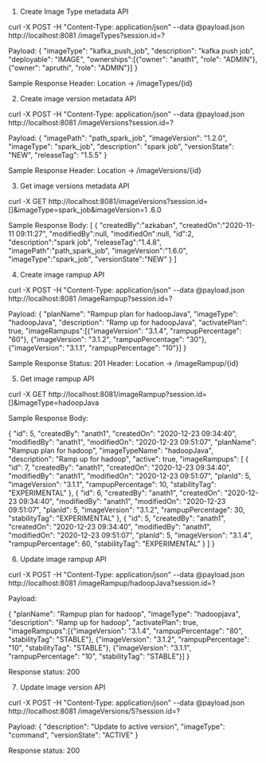 1. Create Image Type metadata API

curl -X POST -H "Content-Type: application/json" --data @payload.json http://localhost:8081
/imageTypes?session.id=?

Payload: 
{
  "imageType": "kafka_push_job",
  "description": "kafka push job",
  "deployable": "IMAGE",
  "ownerships":[{"owner": "anath1", "role": "ADMIN"},
                {"owner": "apruthi", "role": "ADMIN"}]
}

Sample Response
Header: Location -> /imageTypes/{id}

2. Create image version metadata API

curl -X POST -H "Content-Type: application/json" --data @payload.json http://localhost:8081
/imageVersions?session.id=?

Payload:
{
    "imagePath": "path_spark_job",
    "imageVersion": "1.2.0",
    "imageType": "spark_job",
    "description": "spark job",
    "versionState": "NEW",
    "releaseTag": "1.5.5"
}

Sample Response
Header: Location -> /imageVersions/{id}

3. Get image versions metadata API

curl -X GET http://localhost:8081/imageVersions?session.id=[]&imageType=spark_job&imageVersion=1
.6.0

Sample Response Body:
[
   {
      "createdBy":"azkaban",
      "createdOn":"2020-11-11 09:11:27",
      "modifiedBy":null,
      "modifiedOn":null,
      "id":2,
      "description":"spark job",
      "releaseTag":"1.4.8",
      "imagePath":"path_spark_job",
      "imageVersion":"1.6.0",
      "imageType":"spark_job",
      "versionState":"NEW"
   }
]

4. Create image rampup API

curl -X POST -H "Content-Type: application/json" --data @payload.json http://localhost:8081
/imageRampup?session.id=?

Payload:
{
  "planName": "Rampup plan for hadoopJava",
  "imageType": "hadoopJava",
  "description": "Ramp up for hadoopJava",
  "activatePlan": true,
  "imageRampups":[{"imageVersion": "3.1.4", "rampupPercentage": "60"},
                {"imageVersion": "3.1.2", "rampupPercentage": "30"},
                {"imageVersion": "3.1.1", "rampupPercentage": "10"}]
}

Sample Response
Status: 201
Header: Location -> /imageRampup/{id}

5. Get image rampup API

curl -X GET http://localhost:8081/imageRampup?session.id=[]&imageType=hadoopJava

Sample Response Body:

{
    "id": 5,
    "createdBy": "anath1",
    "createdOn": "2020-12-23 09:34:40",
    "modifiedBy": "anath1",
    "modifiedOn": "2020-12-23 09:51:07",
    "planName": "Rampup plan for hadoop",
    "imageTypeName": "hadoopJava",
    "description": "Ramp up for hadoop",
    "active": true,
    "imageRampups": [
        {
            "id": 7,
            "createdBy": "anath1",
            "createdOn": "2020-12-23 09:34:40",
            "modifiedBy": "anath1",
            "modifiedOn": "2020-12-23 09:51:07",
            "planId": 5,
            "imageVersion": "3.1.1",
            "rampupPercentage": 10,
            "stabilityTag": "EXPERIMENTAL"
        },
        {
            "id": 6,
            "createdBy": "anath1",
            "createdOn": "2020-12-23 09:34:40",
            "modifiedBy": "anath1",
            "modifiedOn": "2020-12-23 09:51:07",
            "planId": 5,
            "imageVersion": "3.1.2",
            "rampupPercentage": 30,
            "stabilityTag": "EXPERIMENTAL"
        },
        {
            "id": 5,
            "createdBy": "anath1",
            "createdOn": "2020-12-23 09:34:40",
            "modifiedBy": "anath1",
            "modifiedOn": "2020-12-23 09:51:07",
            "planId": 5,
            "imageVersion": "3.1.4",
            "rampupPercentage": 60,
            "stabilityTag": "EXPERIMENTAL"
        }
    ]
}

6. Update image rampup API

curl -X POST -H "Content-Type: application/json" --data @payload.json http://localhost:8081
/imageRampup/hadoopJava?session.id=?

Payload:

{
  "planName": "Rampup plan for hadoop",
  "imageType": "hadoopjava",
  "description": "Ramp up for hadoop",
  "activatePlan": true,
  "imageRampups":[{"imageVersion": "3.1.4", "rampupPercentage": "80", "stabilityTag": "STABLE"},
                {"imageVersion": "3.1.2", "rampupPercentage": "10", "stabilityTag": "STABLE"},
                {"imageVersion": "3.1.1", "rampupPercentage": "10", "stabilityTag": "STABLE"}]
}

Response status: 200

7. Update image version API

curl -X POST -H "Content-Type: application/json" --data @payload.json http://localhost:8081
/imageVersions/5?session.id=?

Payload:
{
    "description": "Update to active version",
    "imageType": "command",
    "versionState": "ACTIVE"
}

Response status: 200